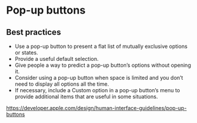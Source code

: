 # Pop-up buttons
## Best practices
- Use a pop-up button to present a flat list of mutually exclusive options or states.
- Provide a useful default selection.
- Give people a way to predict a pop-up button’s options without opening it.
- Consider using a pop-up button when space is limited and you don’t need to display all options all the time.
- If necessary, include a Custom option in a pop-up button’s menu to provide additional items that are useful in some situations.

https://developer.apple.com/design/human-interface-guidelines/pop-up-buttons
